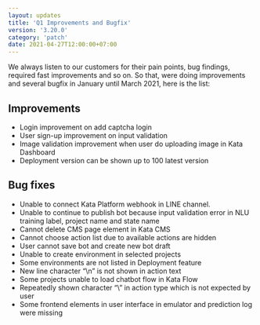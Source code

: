 ```yaml
---
layout: updates
title: 'Q1 Improvements and Bugfix'
version: '3.20.0'
category: 'patch'
date: 2021-04-27T12:00:00+07:00
---
```


We always listen to our customers for their pain points, bug findings, required fast improvements and so on. So that, were doing improvements and several bugfix in January until March 2021, here is the list:

## Improvements

-   Login improvement on add captcha login
-   User sign-up improvement on input validation
-   Image validation improvement when user do uploading image in Kata Dashboard
-   Deployment version can be shown up to 100 latest version

## Bug fixes

-   Unable to connect Kata Platform webhook in LINE channel.
-   Unable to continue to publish bot because input validation error in NLU training label, project name and state name
-   Cannot delete CMS page element in Kata CMS
-   Cannot choose action list due to available actions are hidden
-   User cannot save bot and create new bot draft
-   Unable to create environment in selected projects
-   Some environments are not listed in Deployment feature
-   New line character “\n” is not shown in action text
-   Some projects unable to load chatbot flow in Kata Flow
-   Repeatedly shown character “\” in action type which is not expected by user
-   Some frontend elements in user interface in emulator and prediction log were missing
